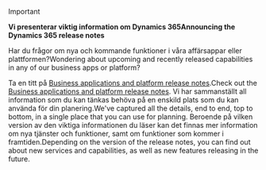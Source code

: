 > [!IMPORTANT]
> <span data-ttu-id="18328-101">**Vi presenterar viktig information om Dynamics 365**</span><span class="sxs-lookup"><span data-stu-id="18328-101">**Announcing the Dynamics 365 release notes**</span></span>
>
> <span data-ttu-id="18328-102">Har du frågor om nya och kommande funktioner i våra affärsappar eller plattformen?</span><span class="sxs-lookup"><span data-stu-id="18328-102">Wondering about upcoming and recently released capabilities in any of our business apps or platform?</span></span> 
> 
> <span data-ttu-id="18328-103">Ta en titt på [Business applications and platform release notes](https://go.microsoft.com/fwlink/?linkid=2010158).</span><span class="sxs-lookup"><span data-stu-id="18328-103">Check out the [Business applications and platform release notes](https://go.microsoft.com/fwlink/?linkid=2010158).</span></span> <span data-ttu-id="18328-104">Vi har sammanställt all information som du kan tänkas behöva på en enskild plats som du kan använda för din planering.</span><span class="sxs-lookup"><span data-stu-id="18328-104">We've captured all the details, end to end, top to bottom, in a single place that you can use for planning.</span></span> <span data-ttu-id="18328-105">Beroende på vilken version av den viktiga informationen du läser kan det finnas mer information om nya tjänster och funktioner, samt om funktioner som kommer i framtiden.</span><span class="sxs-lookup"><span data-stu-id="18328-105">Depending on the version of the release notes, you can find out about new services and capabilities, as well as new features releasing in the future.</span></span>
